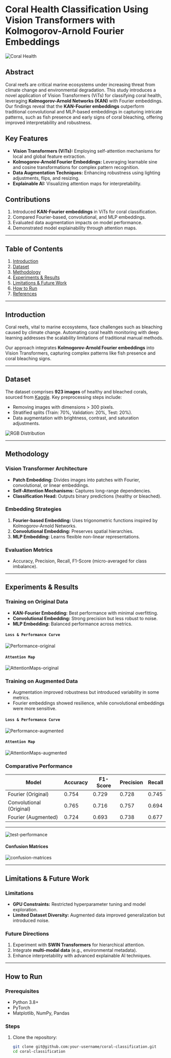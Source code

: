 # Coral Health Classification Using Vision Transformers with Kolmogorov-Arnold Fourier Embeddings

![Coral Health](pics/healthy_vs_bleached.png)

## Abstract

Coral reefs are critical marine ecosystems under increasing threat from climate change and environmental degradation. This study introduces a novel application of Vision Transformers (ViTs) for classifying coral health, leveraging **Kolmogorov-Arnold Networks (KAN)** with Fourier embeddings. Our findings reveal that the **KAN-Fourier embeddings** outperform traditional convolutional and MLP-based embeddings in capturing intricate patterns, such as fish presence and early signs of coral bleaching, offering improved interpretability and robustness.

## Key Features
- **Vision Transformers (ViTs):** Employing self-attention mechanisms for local and global feature extraction.
- **Kolmogorov-Arnold Fourier Embeddings:** Leveraging learnable sine and cosine transformations for complex pattern recognition.
- **Data Augmentation Techniques:** Enhancing robustness using lighting adjustments, flips, and resizing.
- **Explainable AI:** Visualizing attention maps for interpretability.

## Contributions
1. Introduced **KAN-Fourier embeddings** in ViTs for coral classification.
2. Compared Fourier-based, convolutional, and MLP embeddings.
3. Evaluated data augmentation impacts on model performance.
4. Demonstrated model explainability through attention maps.

---

## Table of Contents
1. [Introduction](#introduction)
2. [Dataset](#dataset)
3. [Methodology](#methodology)
4. [Experiments & Results](#experiments--results)
5. [Limitations & Future Work](#limitations--future-work)
6. [How to Run](#how-to-run)
7. [References](#references)

---

## Introduction

Coral reefs, vital to marine ecosystems, face challenges such as bleaching caused by climate change. Automating coral health monitoring with deep learning addresses the scalability limitations of traditional manual methods.

Our approach integrates **Kolmogorov-Arnold Fourier embeddings** into Vision Transformers, capturing complex patterns like fish presence and coral bleaching signs.

---

## Dataset

The dataset comprises **923 images** of healthy and bleached corals, sourced from [Kaggle](https://www.kaggle.com). Key preprocessing steps include:
- Removing images with dimensions > 300 pixels.
- Stratified splits (Train: 70%, Validation: 20%, Test: 20%).
- Data augmentation with brightness, contrast, and saturation adjustments.

![RGB Distribution](pics/rgb_dist.png)

---

## Methodology

### Vision Transformer Architecture
- **Patch Embedding:** Divides images into patches with Fourier, convolutional, or linear embeddings.
- **Self-Attention Mechanisms:** Captures long-range dependencies.
- **Classification Head:** Outputs binary predictions (healthy or bleached).

### Embedding Strategies
1. **Fourier-based Embedding:** Uses trigonometric functions inspired by Kolmogorov-Arnold Networks.
2. **Convolutional Embedding:** Preserves spatial hierarchies.
3. **MLP Embedding:** Learns flexible non-linear representations.

### Evaluation Metrics
- Accuracy, Precision, Recall, F1-Score (micro-averaged for class imbalance).

---

## Experiments & Results

### Training on Original Data
- **KAN-Fourier Embedding:** Best performance with minimal overfitting.
- **Convolutional Embedding:** Strong precision but less robust to noise.
- **MLP Embedding:** Balanced performance across metrics.

#### `Loss & Performance Curve`
![Performance-original](pics/train_val_curves_original_data.png)

#### `Attention Map`
![AttentionMaps-original](pics/attentionmaps_original_data.png)

### Training on Augmented Data
- Augmentation improved robustness but introduced variability in some metrics.
- Fourier embeddings showed resilience, while convolutional embeddings were more sensitive.

#### `Loss & Performance Curve`
![Performance-augmented](pics/train_val_curves_augmented_data.png)

#### `Attention Map`
![AttentionMaps-augmented](pics/attention_maps_augmented_data.png)

### Comparative Performance
| Model           | Accuracy | F1-Score | Precision | Recall |
|------------------|----------|----------|-----------|--------|
| Fourier (Original) | 0.754    | 0.729    | 0.728     | 0.745  |
| Convolutional (Original) | 0.765 | 0.716 | 0.757 | 0.694 |
| Fourier (Augmented) | 0.724    | 0.693    | 0.738     | 0.677  |
---
![test-performance](pics/test_performance.png)

#### Confusion Matrices
![confusion-matrices](pics/confusion_matrices_all.png)


---

## Limitations & Future Work

### Limitations
- **GPU Constraints:** Restricted hyperparameter tuning and model exploration.
- **Limited Dataset Diversity:** Augmented data improved generalization but introduced noise.

### Future Directions
1. Experiment with **SWIN Transformers** for hierarchical attention.
2. Integrate **multi-modal data** (e.g., environmental metadata).
3. Enhance interpretability with advanced explainable AI techniques.

---

## How to Run

### Prerequisites
- Python 3.8+
- PyTorch
- Matplotlib, NumPy, Pandas

### Steps
1. Clone the repository:
   ```bash
   git clone git@github.com:your-username/coral-classification.git
   cd coral-classification
